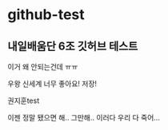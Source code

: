 # github-test

## 내일배움단 6조 깃허브 테스트

이거 왜 안되는건데 ㅠㅠ

우왕 신세계 너무 좋아요!
저장!

권지훈test

이젠 정말 됐으면 해.. 그만해.. 이러다 우리 다 죽어...